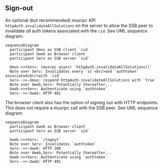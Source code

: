 ## Sign-out

An optional (but recommended) muxrpc API `httpAuth.invalidateAllSolutions` on the server to allow the SSB peer to invalidate *all* auth tokens associated with the `cid`. See UML sequence diagram:

```mermaid
sequenceDiagram
  participant Umux as SSB client `cid`
  participant Uweb as Browser client
  participant Serv as SSB server `sid`

  Umux->>+Serv: (muxrpc async) `httpAuth.invalidateAllSolutions()`
  Note over Serv: Invalidates every `sc`<br/>and `authtoken` associated<br/>with `cid`
  Serv-->>-Umux: respond httpAuth.invalidateAllSolutions with `true`
  Note over Uweb,Serv: Potentially thereafter...
  Uweb->>+Serv: Authenticate using `authtoken`
  Serv-->>-Uweb: HTTP 401
```

The browser client also has the option of signing out with HTTP endpoints. This does not require a muxrpc call with the SSB peer. See UML sequence diagram:

```mermaid
sequenceDiagram
  participant Uweb as Browser client
  participant Serv as SSB server `sid`

  Uweb->>+Serv: `/logout`
  Note over Serv: Invalidates `authtoken`
  Serv-->>-Uweb: HTTP 200
  Note over Uweb,Serv: Potentially thereafter...
  Uweb->>+Serv: Authenticate using `authtoken`
  Serv-->>-Uweb: HTTP 401
```
